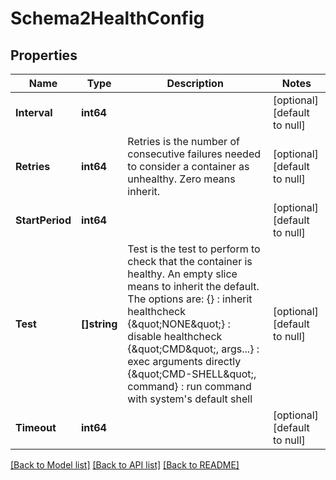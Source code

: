 # Schema2HealthConfig

## Properties
Name | Type | Description | Notes
------------ | ------------- | ------------- | -------------
**Interval** | **int64** |  | [optional] [default to null]
**Retries** | **int64** | Retries is the number of consecutive failures needed to consider a container as unhealthy. Zero means inherit. | [optional] [default to null]
**StartPeriod** | **int64** |  | [optional] [default to null]
**Test** | **[]string** | Test is the test to perform to check that the container is healthy. An empty slice means to inherit the default. The options are: {} : inherit healthcheck {\&quot;NONE\&quot;} : disable healthcheck {\&quot;CMD\&quot;, args...} : exec arguments directly {\&quot;CMD-SHELL\&quot;, command} : run command with system&#x27;s default shell | [optional] [default to null]
**Timeout** | **int64** |  | [optional] [default to null]

[[Back to Model list]](../README.md#documentation-for-models) [[Back to API list]](../README.md#documentation-for-api-endpoints) [[Back to README]](../README.md)

